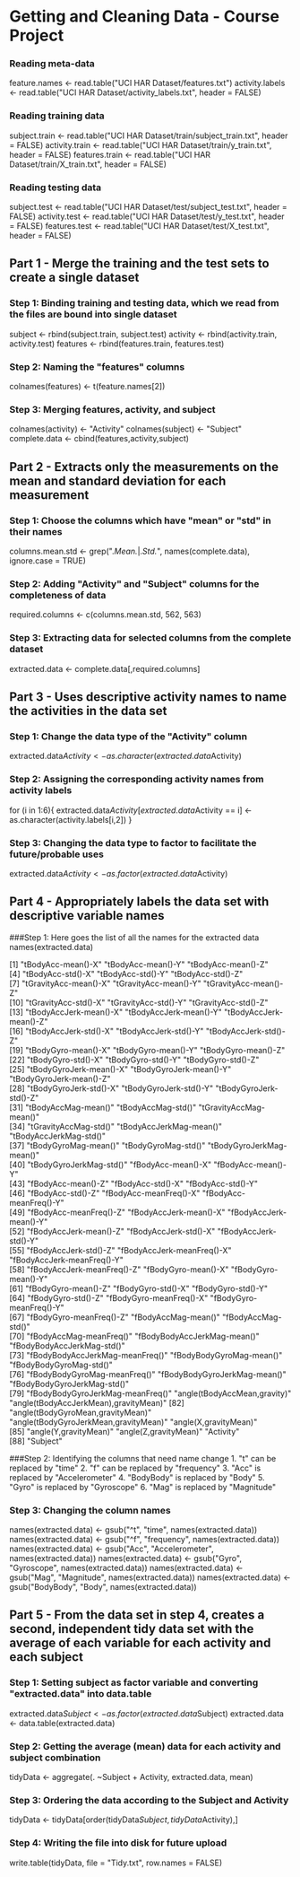 # Getting and Cleaning Data - Course Project

### Reading meta-data

feature.names <- read.table("UCI HAR Dataset/features.txt")
activity.labels <- read.table("UCI HAR Dataset/activity_labels.txt", header = FALSE)

### Reading training data

subject.train <- read.table("UCI HAR Dataset/train/subject_train.txt", header = FALSE)
activity.train <- read.table("UCI HAR Dataset/train/y_train.txt", header = FALSE)
features.train <- read.table("UCI HAR Dataset/train/X_train.txt", header = FALSE)

### Reading testing data

subject.test <- read.table("UCI HAR Dataset/test/subject_test.txt", header = FALSE)
activity.test <- read.table("UCI HAR Dataset/test/y_test.txt", header = FALSE)
features.test <- read.table("UCI HAR Dataset/test/X_test.txt", header = FALSE)

## Part 1 - Merge the training and the test sets to create a single dataset

### Step 1: Binding training and testing data, which we read from the files are bound into single dataset
subject <- rbind(subject.train, subject.test)
activity <- rbind(activity.train, activity.test)
features <- rbind(features.train, features.test)

### Step 2: Naming the "features" columns
colnames(features) <- t(feature.names[2])

### Step 3: Merging features, activity, and subject
colnames(activity) <- "Activity"
colnames(subject) <- "Subject"
complete.data <- cbind(features,activity,subject)

## Part 2 - Extracts only the measurements on the mean and standard deviation for each measurement

### Step 1: Choose the columns which have "mean" or "std" in their names
columns.mean.std <- grep(".*Mean.*|.*Std.*", names(complete.data), ignore.case = TRUE)

### Step 2: Adding "Activity" and "Subject" columns for the completeness of data
required.columns <- c(columns.mean.std, 562, 563)

### Step 3: Extracting data for selected columns from the complete dataset
extracted.data <- complete.data[,required.columns]


## Part 3 - Uses descriptive activity names to name the activities in the data set
### Step 1: Change the data type of the "Activity" column
extracted.data$Activity <- as.character(extracted.data$Activity)

### Step 2: Assigning the corresponding activity names from activity labels
for (i in 1:6){
	extracted.data$Activity[extracted.data$Activity == i] <- as.character(activity.labels[i,2])
}

### Step 3: Changing the data type to factor to facilitate the future/probable uses
extracted.data$Activity <- as.factor(extracted.data$Activity)

## Part 4 - Appropriately labels the data set with descriptive variable names
###Step 1: Here goes the list of all the names for the extracted data
names(extracted.data)

 [1] "tBodyAcc-mean()-X"                    "tBodyAcc-mean()-Y"                    "tBodyAcc-mean()-Z"                   
 [4] "tBodyAcc-std()-X"                     "tBodyAcc-std()-Y"                     "tBodyAcc-std()-Z"                    
 [7] "tGravityAcc-mean()-X"                 "tGravityAcc-mean()-Y"                 "tGravityAcc-mean()-Z"                
[10] "tGravityAcc-std()-X"                  "tGravityAcc-std()-Y"                  "tGravityAcc-std()-Z"                 
[13] "tBodyAccJerk-mean()-X"                "tBodyAccJerk-mean()-Y"                "tBodyAccJerk-mean()-Z"               
[16] "tBodyAccJerk-std()-X"                 "tBodyAccJerk-std()-Y"                 "tBodyAccJerk-std()-Z"                
[19] "tBodyGyro-mean()-X"                   "tBodyGyro-mean()-Y"                   "tBodyGyro-mean()-Z"                  
[22] "tBodyGyro-std()-X"                    "tBodyGyro-std()-Y"                    "tBodyGyro-std()-Z"                   
[25] "tBodyGyroJerk-mean()-X"               "tBodyGyroJerk-mean()-Y"               "tBodyGyroJerk-mean()-Z"              
[28] "tBodyGyroJerk-std()-X"                "tBodyGyroJerk-std()-Y"                "tBodyGyroJerk-std()-Z"               
[31] "tBodyAccMag-mean()"                   "tBodyAccMag-std()"                    "tGravityAccMag-mean()"               
[34] "tGravityAccMag-std()"                 "tBodyAccJerkMag-mean()"               "tBodyAccJerkMag-std()"               
[37] "tBodyGyroMag-mean()"                  "tBodyGyroMag-std()"                   "tBodyGyroJerkMag-mean()"             
[40] "tBodyGyroJerkMag-std()"               "fBodyAcc-mean()-X"                    "fBodyAcc-mean()-Y"                   
[43] "fBodyAcc-mean()-Z"                    "fBodyAcc-std()-X"                     "fBodyAcc-std()-Y"                    
[46] "fBodyAcc-std()-Z"                     "fBodyAcc-meanFreq()-X"                "fBodyAcc-meanFreq()-Y"               
[49] "fBodyAcc-meanFreq()-Z"                "fBodyAccJerk-mean()-X"                "fBodyAccJerk-mean()-Y"               
[52] "fBodyAccJerk-mean()-Z"                "fBodyAccJerk-std()-X"                 "fBodyAccJerk-std()-Y"                
[55] "fBodyAccJerk-std()-Z"                 "fBodyAccJerk-meanFreq()-X"            "fBodyAccJerk-meanFreq()-Y"           
[58] "fBodyAccJerk-meanFreq()-Z"            "fBodyGyro-mean()-X"                   "fBodyGyro-mean()-Y"                  
[61] "fBodyGyro-mean()-Z"                   "fBodyGyro-std()-X"                    "fBodyGyro-std()-Y"                   
[64] "fBodyGyro-std()-Z"                    "fBodyGyro-meanFreq()-X"               "fBodyGyro-meanFreq()-Y"              
[67] "fBodyGyro-meanFreq()-Z"               "fBodyAccMag-mean()"                   "fBodyAccMag-std()"                   
[70] "fBodyAccMag-meanFreq()"               "fBodyBodyAccJerkMag-mean()"           "fBodyBodyAccJerkMag-std()"           
[73] "fBodyBodyAccJerkMag-meanFreq()"       "fBodyBodyGyroMag-mean()"              "fBodyBodyGyroMag-std()"              
[76] "fBodyBodyGyroMag-meanFreq()"          "fBodyBodyGyroJerkMag-mean()"          "fBodyBodyGyroJerkMag-std()"          
[79] "fBodyBodyGyroJerkMag-meanFreq()"      "angle(tBodyAccMean,gravity)"          "angle(tBodyAccJerkMean),gravityMean)"
[82] "angle(tBodyGyroMean,gravityMean)"     "angle(tBodyGyroJerkMean,gravityMean)" "angle(X,gravityMean)"                
[85] "angle(Y,gravityMean)"                 "angle(Z,gravityMean)"                 "Activity"                            
[88] "Subject"  

###Step 2: Identifying the columns that need name change
		1.	"t" can be replaced by "time"
		2.	"f" can be replaced by "frequency"
		3.	"Acc" is replaced by "Accelerometer"
		4.	"BodyBody" is replaced by "Body"
		5.	"Gyro" is replaced by "Gyroscope"
		6.	"Mag" is replaced by "Magnitude"

### Step 3: Changing the column names		

names(extracted.data) <- gsub("^t", "time", names(extracted.data))
names(extracted.data) <- gsub("^f", "frequency", names(extracted.data))
names(extracted.data) <- gsub("Acc", "Accelerometer", names(extracted.data))
names(extracted.data) <- gsub("Gyro", "Gyroscope", names(extracted.data))
names(extracted.data) <- gsub("Mag", "Magnitude", names(extracted.data))
names(extracted.data) <- gsub("BodyBody", "Body", names(extracted.data))

## Part 5 - From the data set in step 4, creates a second, independent tidy data set with the average of each variable for each activity and each subject

### Step 1: Setting subject as factor variable and converting "extracted.data" into data.table
extracted.data$Subject <- as.factor(extracted.data$Subject)
extracted.data <- data.table(extracted.data)

### Step 2: Getting the average (mean) data for each activity and subject combination
tidyData <- aggregate(. ~Subject + Activity, extracted.data, mean)

### Step 3: Ordering the data according to the Subject and Activity
tidyData <- tidyData[order(tidyData$Subject,tidyData$Activity),]

### Step 4: Writing the file into disk for future upload
write.table(tidyData, file = "Tidy.txt", row.names = FALSE)




















